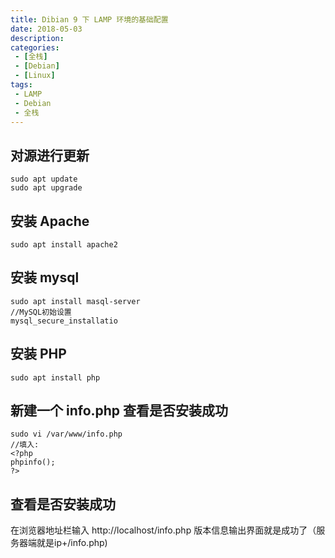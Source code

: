 ```yaml
---
title: Dibian 9 下 LAMP 环境的基础配置
date: 2018-05-03
description: 
categories:
 - [全栈]
 - [Debian]
 - [Linux]
tags: 
 - LAMP
 - Debian
 - 全栈
---
```


## 对源进行更新

    sudo apt update
    sudo apt upgrade

<!-- more -->

## 安装 Apache
    sudo apt install apache2

## 安装 mysql 
```
sudo apt install masql-server
//MySQL初始设置
mysql_secure_installatio
```
## 安装 PHP
    sudo apt install php

## 新建一个 info.php 查看是否安装成功

```
sudo vi /var/www/info.php
//填入:
<?php
phpinfo();
?>
```

## 查看是否安装成功
在浏览器地址栏输入 http://localhost/info.php 版本信息输出界面就是成功了（服务器端就是ip+/info.php)